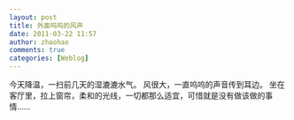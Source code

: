```yaml
---
layout: post
title: 外面呜呜的风声
date: 2011-03-22 11:57
author: zhaohao
comments: true
categories: [Weblog]
---
```

今天降温，一扫前几天的湿漉漉水气。
风很大，一直呜呜的声音传到耳边。
坐在客厅里，拉上窗帘，柔和的光线，一切都那么适宜，可惜就是没有做该做的事情……
